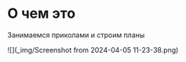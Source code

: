 # О чем это

Занимаемся приколами и строим планы

![](_img/Screenshot from 2024-04-05 11-23-38.png)
